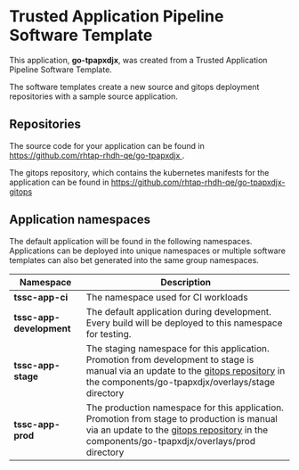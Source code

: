 # Trusted Application Pipeline Software Template

This application, **go-tpapxdjx**, was created from a Trusted Application Pipeline Software Template.

The software templates create a new source and gitops deployment repositories with a sample source application. 

## Repositories

The source code for your application can be found in [https://github.com/rhtap-rhdh-qe/go-tpapxdjx ](https://github.com/rhtap-rhdh-qe/go-tpapxdjx ).
 
The gitops repository, which contains the kubernetes manifests for the application can be found in 
[https://github.com/rhtap-rhdh-qe/go-tpapxdjx-gitops ](https://github.com/rhtap-rhdh-qe/go-tpapxdjx-gitops ) 

## Application namespaces 

The default application will be found in the following namespaces. Applications can be deployed into unique namespaces or multiple software templates can also bet generated into the same group namespaces.  

|  Namespace   |  Description   |  
| -------- | -------- |
| **tssc-app-ci** | The namespace used for CI workloads |
| **tssc-app-development** | The default application during development. Every build will be deployed to this namespace for testing. |
| **tssc-app-stage** | The staging namespace for this application. Promotion from development to stage is manual via an update to the [gitops repository](https://github.com/rhtap-rhdh-qe/go-tpapxdjx-gitops ) in the components/go-tpapxdjx/overlays/stage directory |
| **tssc-app-prod** | The production namespace for this application. Promotion from stage to production is manual via an update to the [gitops repository](https://github.com/rhtap-rhdh-qe/go-tpapxdjx-gitops ) in the components/go-tpapxdjx/overlays/prod directory |